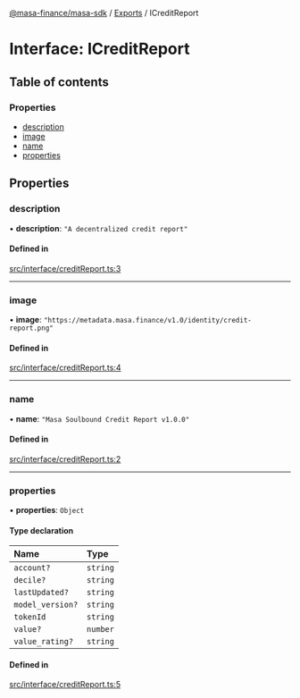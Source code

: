 [@masa-finance/masa-sdk](../README.md) / [Exports](../modules.md) / ICreditReport

# Interface: ICreditReport

## Table of contents

### Properties

- [description](ICreditReport.md#description)
- [image](ICreditReport.md#image)
- [name](ICreditReport.md#name)
- [properties](ICreditReport.md#properties)

## Properties

### description

• **description**: ``"A decentralized credit report"``

#### Defined in

[src/interface/creditReport.ts:3](https://github.com/masa-finance/masa-sdk/blob/6151f86/src/interface/creditReport.ts#L3)

___

### image

• **image**: ``"https://metadata.masa.finance/v1.0/identity/credit-report.png"``

#### Defined in

[src/interface/creditReport.ts:4](https://github.com/masa-finance/masa-sdk/blob/6151f86/src/interface/creditReport.ts#L4)

___

### name

• **name**: ``"Masa Soulbound Credit Report v1.0.0"``

#### Defined in

[src/interface/creditReport.ts:2](https://github.com/masa-finance/masa-sdk/blob/6151f86/src/interface/creditReport.ts#L2)

___

### properties

• **properties**: `Object`

#### Type declaration

| Name | Type |
| :------ | :------ |
| `account?` | `string` |
| `decile?` | `string` |
| `lastUpdated?` | `string` |
| `model_version?` | `string` |
| `tokenId` | `string` |
| `value?` | `number` |
| `value_rating?` | `string` |

#### Defined in

[src/interface/creditReport.ts:5](https://github.com/masa-finance/masa-sdk/blob/6151f86/src/interface/creditReport.ts#L5)
